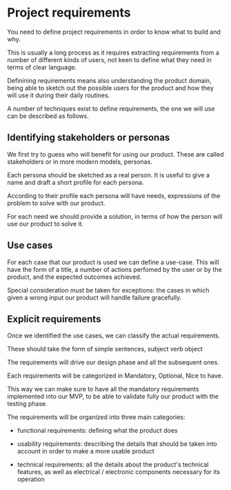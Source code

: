 # Project requirements

You need to define project requirements in order to know what to build and why.

This is usually a long process as it requires extracting requirements from a number of different kinds of users, not keen to define what they need in terms
of clear language.

Definining requirements means also understanding the product domain, being able to sketch out the possible users for the product and how they will use it during their daily routines.

A number of techniques exist to define requirements, the one we will use can be described as follows.

## Identifying stakeholders or personas

We first try to guess who will benefit for using our product. These are called stakeholders or in more modern models, personas.

Each persona should be sketched as a real person. It is useful to give a name and draft a short profile for each persona.

According to their profile each persona will have needs, expressions of the problem to solve with our product.

For each need we should provide a solution, in terms of how the person will use our product to solve it.

## Use cases

For each case that our product is used we can define a use-case. This will have the form of a title, a number of actions perfomed by the user or by the product, and the expected outcomes achieved.

Special consideration must be taken for exceptions: the cases in which given a wrong input our product will handle failure gracefully.

## Explicit requirements

Once we identified the use cases, we can classify the actual requirements.

These should take the form of simple sentences, subject verb object

The requirements will drive our design phase and all the subsequent ones.

Each requirements will be categorized in Mandatory, Optional, Nice to have.

This way we can make sure to have all the mandatory requirements implemented into our MVP, to be able to validate fully our product with the testing phase.

The requirements will be organized into three main categories:

- functional requirements: defining what the product does 

- usability requirements: describing the details that should be taken into account in order to make a more usable product

- technical requirements: all the details about the product's technical features, as well as electrical / electronic components necessary for its operation